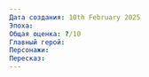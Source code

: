 ```yaml
---
Дата создания: 10th February 2025
Эпоха: 
Общая оценка: ?/10
Главный герой: 
Персонажи: 
Пересказ:
---
```

